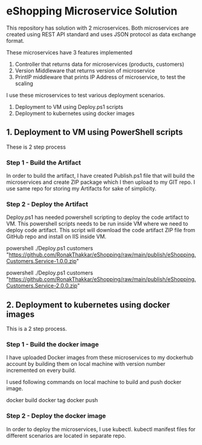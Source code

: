 # eShopping Microservice Solution

This repository has solution with 2 microservices. Both microservices are created using REST API standard and uses JSON protocol as data exchange format.

These microservices have 3 features implemented

1. Controller that returns data for microservices (products, customers)
2. Version Middleware that returns version of microservice
3. PrintIP middleware that prints IP Address of microservice, to test the scaling

I use these microservices to test various deployment scenarios.

1. Deployment to VM using Deploy.ps1 scripts
2. Deployment to kubernetes using docker images

## 1. Deployment to VM using PowerShell scripts

These is 2 step process

### Step 1 - Build the Artifact

In order to build the artifact, I have created Publish.ps1 file that will build the microservices and create ZIP package which I then upload to my GIT repo. I use same repo for storing my Artifacts for sake of simplicity.

### Step 2 - Deploy the Artifact

Deploy.ps1 has needed powershell scripting to deploy the code artifact to VM. This powershell scripts needs to be run inside VM where we need to deploy code artifact. This script will download the code artifact ZIP file from GitHub repo and install on IIS inside VM.

powershell ./Deploy.ps1 customers "https://github.com/RonakThakkar/eShopping/raw/main/publish/eShopping.Customers.Service-1.0.0.zip"

powershell ./Deploy.ps1 customers "https://github.com/RonakThakkar/eShopping/raw/main/publish/eShopping.Customers.Service-2.0.0.zip"

## 2. Deployment to kubernetes using docker images

This is a 2 step process.

### Step 1 - Build the docker image

I have uploaded Docker images from these microservices to my dockerhub account by building them on local machine with version number incremented on every build.

I used following commands on local machine to build and push docker image.

docker build
docker tag
docker push

### Step 2 - Deploy the docker image

In order to deploy the microservices, I use kubectl. kubectl manifest files for different scenarios are located in separate repo.

